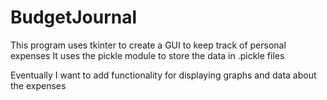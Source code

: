 # BudgetJournal

This program uses tkinter to create a GUI to keep track of personal expenses
It uses the pickle module to store the data in .pickle files

Eventually I want to add functionality for displaying graphs and data about the expenses
